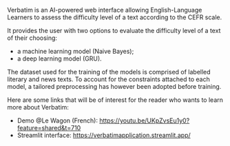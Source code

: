 Verbatim is an AI-powered web interface allowing English-Language Learners to assess the difficulty level of a text according to the CEFR scale. 

It provides the user with two options to evaluate the difficulty level of a text of their choosing:
- a machine learning model (Naive Bayes);
- a deep learning model (GRU).

The dataset used for the training of the models is comprised of labelled literary and news texts. To account for the constraints attached to each model, a tailored preprocessing has however been adopted before training. 

Here are some links that will be of interest for the reader who wants to learn more about Verbatim:
- Demo @Le Wagon (French): https://youtu.be/UKpZvsEu1y0?feature=shared&t=710
- Streamlit interface: https://verbatimapplication.streamlit.app/

